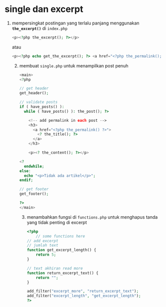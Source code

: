 # single dan excerpt

1. mempersingkat postingan yang terlalu panjang menggunakan **`the_excerpt()`** di `index.php`

   ```php
   <p><?php the_excerpt(); ?></p>
   ```

   atau

   ```php
   <p><?php echo get_the_excerpt(); ?> <a href="<?php the_permalink(); ?>">read more...</a></p>
   ```

   

   2. membuat `single.php` untuk menampilkan post penuh

      ```php
      <main>
      <?php
      
      // get header
      get_header();
      
      // validate posts
      if ( have_posts() ):
        while ( have_posts() ): the_post(); ?>
      
          <!-- add permalink in each post -->
          <h3>
            <a href="<?php the_permalink() ?>">
              <? the_title(); ?>
            </a>
          </h3>
      
          <p><? the_content(); ?></p>
      
      <?
        endwhile;
      else:
        echo "<p>Tidak ada artikel</p>";
      endif;
      
      // get footer
      get_footer();
      
      ?>
      </main>
      ```

      3. menambahkan fungsi di `functions.php` untuk menghapus tanda yang tidak penting di excerpt

         ```php
         <?php
             // some functions here
         // add excerpt
         // jumlah text    
         function get_excerpt_length() {
             return 5;
         }
         
         // text akhiran read more
         function return_excerpt_text() {
             return "";
         }
         
         add_filter("excerpt_more", "return_excerpt_text");
         add_filter("excerpt_length", "get_excerpt_length");
         ?>
         ```

         